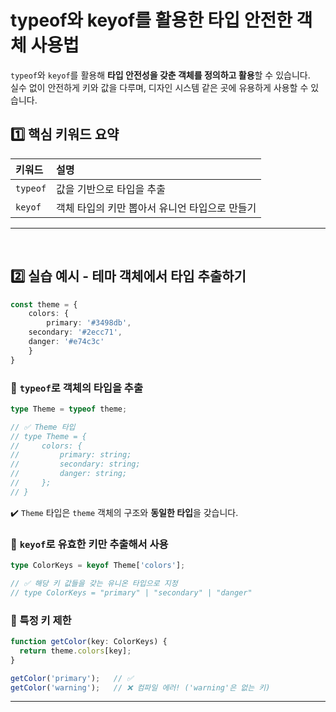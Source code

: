 # typeof와 keyof를 활용한 타입 안전한 객체 사용법
`typeof`와 `keyof`를 활용해 **타입 안전성을 갖춘 객체를 정의하고 활용**할 수 있습니다.  
실수 없이 안전하게 키와 값을 다루며, 디자인 시스템 같은 곳에 유용하게 사용할 수 있습니다.

## 1️⃣ 핵심 키워드 요약
|키워드|설명|
|:---|:---|
|`typeof`|값을 기반으로 타입을 추출|
|`keyof`|객체 타입의 키만 뽑아서 유니언 타입으로 만들기|

---
<br>

## 2️⃣ 실습 예시 - 테마 객체에서 타입 추출하기
```ts
const theme = {
	colors: {
		primary: '#3498db',
    secondary: '#2ecc71',
    danger: '#e74c3c'
	}
}
```

### 🔹 `typeof`로 객체의 타입을 추출
```ts
type Theme = typeof theme;

// ✅ Theme 타입
// type Theme = {
//     colors: {
//         primary: string;
//         secondary: string;
//         danger: string;
//     };
// }
```
✔️ `Theme` 타입은 `theme` 객체의 구조와 **동일한 타입**을 갖습니다.

### 🔹 `keyof`로 유효한 키만 추출해서 사용
```ts
type ColorKeys = keyof Theme['colors'];

// ✅ 해당 키 값들을 갖는 유니온 타입으로 지정
// type ColorKeys = "primary" | "secondary" | "danger" 
```


### 🔹 특정 키 제한
```ts
function getColor(key: ColorKeys) {
  return theme.colors[key];
}

getColor('primary');   // ✅
getColor('warning');   // ❌ 컴파일 에러! ('warning'은 없는 키)
```

---
<br>